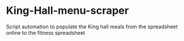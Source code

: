 # King-Hall-menu-scraper
Script automation to populate the King hall meals from the spreadsheet online to the fitness spreadsheet
